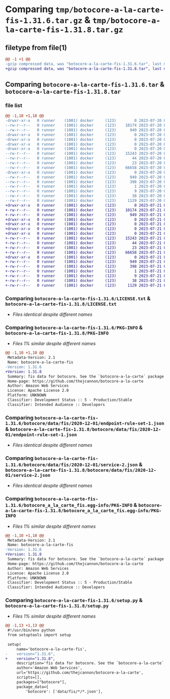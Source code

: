 # Comparing `tmp/botocore-a-la-carte-fis-1.31.6.tar.gz` & `tmp/botocore-a-la-carte-fis-1.31.8.tar.gz`

## filetype from file(1)

```diff
@@ -1 +1 @@
-gzip compressed data, was "botocore-a-la-carte-fis-1.31.6.tar", last modified: Thu Jul 20 01:20:24 2023, max compression
+gzip compressed data, was "botocore-a-la-carte-fis-1.31.8.tar", last modified: Fri Jul 21 01:21:33 2023, max compression
```

## Comparing `botocore-a-la-carte-fis-1.31.6.tar` & `botocore-a-la-carte-fis-1.31.8.tar`

### file list

```diff
@@ -1,18 +1,18 @@
-drwxr-xr-x   0 runner    (1001) docker     (123)        0 2023-07-20 01:20:24.290718 botocore-a-la-carte-fis-1.31.6/
--rw-r--r--   0 runner    (1001) docker     (123)    10174 2023-07-20 01:20:24.000000 botocore-a-la-carte-fis-1.31.6/LICENSE.txt
--rw-r--r--   0 runner    (1001) docker     (123)      949 2023-07-20 01:20:24.290718 botocore-a-la-carte-fis-1.31.6/PKG-INFO
-drwxr-xr-x   0 runner    (1001) docker     (123)        0 2023-07-20 01:20:24.290718 botocore-a-la-carte-fis-1.31.6/botocore/
-drwxr-xr-x   0 runner    (1001) docker     (123)        0 2023-07-20 01:20:24.290718 botocore-a-la-carte-fis-1.31.6/botocore/data/
-drwxr-xr-x   0 runner    (1001) docker     (123)        0 2023-07-20 01:20:24.290718 botocore-a-la-carte-fis-1.31.6/botocore/data/fis/
-drwxr-xr-x   0 runner    (1001) docker     (123)        0 2023-07-20 01:20:24.290718 botocore-a-la-carte-fis-1.31.6/botocore/data/fis/2020-12-01/
--rw-r--r--   0 runner    (1001) docker     (123)    15243 2023-07-20 01:19:55.000000 botocore-a-la-carte-fis-1.31.6/botocore/data/fis/2020-12-01/endpoint-rule-set-1.json
--rw-r--r--   0 runner    (1001) docker     (123)       44 2023-07-20 01:19:55.000000 botocore-a-la-carte-fis-1.31.6/botocore/data/fis/2020-12-01/examples-1.json
--rw-r--r--   0 runner    (1001) docker     (123)       23 2023-07-20 01:19:55.000000 botocore-a-la-carte-fis-1.31.6/botocore/data/fis/2020-12-01/paginators-1.json
--rw-r--r--   0 runner    (1001) docker     (123)    66658 2023-07-20 01:19:55.000000 botocore-a-la-carte-fis-1.31.6/botocore/data/fis/2020-12-01/service-2.json
-drwxr-xr-x   0 runner    (1001) docker     (123)        0 2023-07-20 01:20:24.290718 botocore-a-la-carte-fis-1.31.6/botocore_a_la_carte_fis.egg-info/
--rw-r--r--   0 runner    (1001) docker     (123)      949 2023-07-20 01:20:24.000000 botocore-a-la-carte-fis-1.31.6/botocore_a_la_carte_fis.egg-info/PKG-INFO
--rw-r--r--   0 runner    (1001) docker     (123)      398 2023-07-20 01:20:24.000000 botocore-a-la-carte-fis-1.31.6/botocore_a_la_carte_fis.egg-info/SOURCES.txt
--rw-r--r--   0 runner    (1001) docker     (123)        1 2023-07-20 01:20:24.000000 botocore-a-la-carte-fis-1.31.6/botocore_a_la_carte_fis.egg-info/dependency_links.txt
--rw-r--r--   0 runner    (1001) docker     (123)        9 2023-07-20 01:20:24.000000 botocore-a-la-carte-fis-1.31.6/botocore_a_la_carte_fis.egg-info/top_level.txt
--rw-r--r--   0 runner    (1001) docker     (123)       38 2023-07-20 01:20:24.290718 botocore-a-la-carte-fis-1.31.6/setup.cfg
--rw-r--r--   0 runner    (1001) docker     (123)     1129 2023-07-20 01:20:24.000000 botocore-a-la-carte-fis-1.31.6/setup.py
+drwxr-xr-x   0 runner    (1001) docker     (123)        0 2023-07-21 01:21:33.599145 botocore-a-la-carte-fis-1.31.8/
+-rw-r--r--   0 runner    (1001) docker     (123)    10174 2023-07-21 01:21:33.000000 botocore-a-la-carte-fis-1.31.8/LICENSE.txt
+-rw-r--r--   0 runner    (1001) docker     (123)      949 2023-07-21 01:21:33.599145 botocore-a-la-carte-fis-1.31.8/PKG-INFO
+drwxr-xr-x   0 runner    (1001) docker     (123)        0 2023-07-21 01:21:33.595145 botocore-a-la-carte-fis-1.31.8/botocore/
+drwxr-xr-x   0 runner    (1001) docker     (123)        0 2023-07-21 01:21:33.595145 botocore-a-la-carte-fis-1.31.8/botocore/data/
+drwxr-xr-x   0 runner    (1001) docker     (123)        0 2023-07-21 01:21:33.595145 botocore-a-la-carte-fis-1.31.8/botocore/data/fis/
+drwxr-xr-x   0 runner    (1001) docker     (123)        0 2023-07-21 01:21:33.599145 botocore-a-la-carte-fis-1.31.8/botocore/data/fis/2020-12-01/
+-rw-r--r--   0 runner    (1001) docker     (123)    15243 2023-07-21 01:21:06.000000 botocore-a-la-carte-fis-1.31.8/botocore/data/fis/2020-12-01/endpoint-rule-set-1.json
+-rw-r--r--   0 runner    (1001) docker     (123)       44 2023-07-21 01:21:06.000000 botocore-a-la-carte-fis-1.31.8/botocore/data/fis/2020-12-01/examples-1.json
+-rw-r--r--   0 runner    (1001) docker     (123)       23 2023-07-21 01:21:06.000000 botocore-a-la-carte-fis-1.31.8/botocore/data/fis/2020-12-01/paginators-1.json
+-rw-r--r--   0 runner    (1001) docker     (123)    66658 2023-07-21 01:21:06.000000 botocore-a-la-carte-fis-1.31.8/botocore/data/fis/2020-12-01/service-2.json
+drwxr-xr-x   0 runner    (1001) docker     (123)        0 2023-07-21 01:21:33.599145 botocore-a-la-carte-fis-1.31.8/botocore_a_la_carte_fis.egg-info/
+-rw-r--r--   0 runner    (1001) docker     (123)      949 2023-07-21 01:21:33.000000 botocore-a-la-carte-fis-1.31.8/botocore_a_la_carte_fis.egg-info/PKG-INFO
+-rw-r--r--   0 runner    (1001) docker     (123)      398 2023-07-21 01:21:33.000000 botocore-a-la-carte-fis-1.31.8/botocore_a_la_carte_fis.egg-info/SOURCES.txt
+-rw-r--r--   0 runner    (1001) docker     (123)        1 2023-07-21 01:21:33.000000 botocore-a-la-carte-fis-1.31.8/botocore_a_la_carte_fis.egg-info/dependency_links.txt
+-rw-r--r--   0 runner    (1001) docker     (123)        9 2023-07-21 01:21:33.000000 botocore-a-la-carte-fis-1.31.8/botocore_a_la_carte_fis.egg-info/top_level.txt
+-rw-r--r--   0 runner    (1001) docker     (123)       38 2023-07-21 01:21:33.599145 botocore-a-la-carte-fis-1.31.8/setup.cfg
+-rw-r--r--   0 runner    (1001) docker     (123)     1129 2023-07-21 01:21:33.000000 botocore-a-la-carte-fis-1.31.8/setup.py
```

### Comparing `botocore-a-la-carte-fis-1.31.6/LICENSE.txt` & `botocore-a-la-carte-fis-1.31.8/LICENSE.txt`

 * *Files identical despite different names*

### Comparing `botocore-a-la-carte-fis-1.31.6/PKG-INFO` & `botocore-a-la-carte-fis-1.31.8/PKG-INFO`

 * *Files 1% similar despite different names*

```diff
@@ -1,10 +1,10 @@
 Metadata-Version: 2.1
 Name: botocore-a-la-carte-fis
-Version: 1.31.6
+Version: 1.31.8
 Summary: fis data for botocore. See the `botocore-a-la-carte` package for more info.
 Home-page: https://github.com/thejcannon/botocore-a-la-carte
 Author: Amazon Web Services
 License: Apache License 2.0
 Platform: UNKNOWN
 Classifier: Development Status :: 5 - Production/Stable
 Classifier: Intended Audience :: Developers
```

### Comparing `botocore-a-la-carte-fis-1.31.6/botocore/data/fis/2020-12-01/endpoint-rule-set-1.json` & `botocore-a-la-carte-fis-1.31.8/botocore/data/fis/2020-12-01/endpoint-rule-set-1.json`

 * *Files identical despite different names*

### Comparing `botocore-a-la-carte-fis-1.31.6/botocore/data/fis/2020-12-01/service-2.json` & `botocore-a-la-carte-fis-1.31.8/botocore/data/fis/2020-12-01/service-2.json`

 * *Files identical despite different names*

### Comparing `botocore-a-la-carte-fis-1.31.6/botocore_a_la_carte_fis.egg-info/PKG-INFO` & `botocore-a-la-carte-fis-1.31.8/botocore_a_la_carte_fis.egg-info/PKG-INFO`

 * *Files 1% similar despite different names*

```diff
@@ -1,10 +1,10 @@
 Metadata-Version: 2.1
 Name: botocore-a-la-carte-fis
-Version: 1.31.6
+Version: 1.31.8
 Summary: fis data for botocore. See the `botocore-a-la-carte` package for more info.
 Home-page: https://github.com/thejcannon/botocore-a-la-carte
 Author: Amazon Web Services
 License: Apache License 2.0
 Platform: UNKNOWN
 Classifier: Development Status :: 5 - Production/Stable
 Classifier: Intended Audience :: Developers
```

### Comparing `botocore-a-la-carte-fis-1.31.6/setup.py` & `botocore-a-la-carte-fis-1.31.8/setup.py`

 * *Files 1% similar despite different names*

```diff
@@ -1,13 +1,13 @@
 #!/usr/bin/env python
 from setuptools import setup
 
 setup(
     name='botocore-a-la-carte-fis',
-    version="1.31.6",
+    version="1.31.8",
     description='fis data for botocore. See the `botocore-a-la-carte` package for more info.',
     author='Amazon Web Services',
     url='https://github.com/thejcannon/botocore-a-la-carte',
     scripts=[],
     packages=["botocore"],
     package_data={
         'botocore': ['data/fis/*/*.json'],
```

